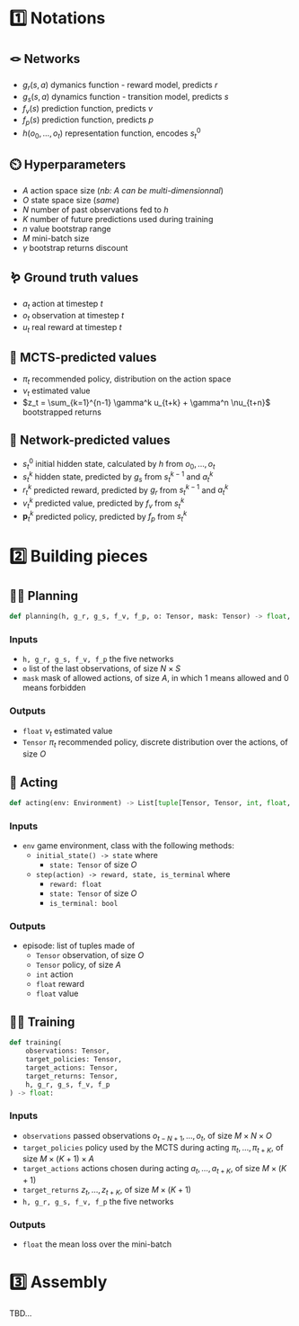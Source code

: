# 1️⃣ Notations

## 🪢 Networks

- $g_r(s, a)$ dymanics function - reward model, predicts $r$
- $g_s(s, a)$ dynamics function - transition model, predicts $s$
- $f_v(s)$ prediction function, predicts $v$
- $f_p(s)$ prediction function, predicts $p$
- $h(o_0, \ldots, o_t)$ representation function, encodes $s_t^0$

## ⏲️ Hyperparameters

- $A$ action space size (_nb: $A$ can be multi-dimensionnal_)
- $O$ state space size (_same_)
- $N$ number of past observations fed to $h$
- $K$ number of future predictions used during training
- $n$ value bootstrap range
- $M$ mini-batch size
- $\gamma$ bootstrap returns discount

## 🪱 Ground truth values

- $a_t$ action at timestep $t$
- $o_t$ observation at timestep $t$
- $u_t$ real reward at timestep $t$

## 🌳 MCTS-predicted values

- $\pi_t$ recommended policy, distribution on the action space
- $\nu_t$ estimated value
- $z_t = \sum_{k=1}^{n-1} \gamma^k u_{t+k} + \gamma^n \nu_{t+n}$ bootstrapped returns

## 📡 Network-predicted values

- $s_t^0$ initial hidden state, calculated by $h$ from $o_0, \ldots, o_t$
- $s_t^k$ hidden state, predicted by $g_s$ from $s_t^{k-1}$ and $a_t^k$
- $r_t^k$ predicted reward, predicted by $g_r$ from $s_t^{k-1}$ and $a_t^k$
- $v_t^k$ predicted value, predicted by $f_v$ from $s_t^k$
- $\mathbf p_t^k$ predicted policy, predicted by $f_p$ from $s_t^k$

# 2️⃣ Building pieces

## 🧑‍🔬 Planning

```python
def planning(h, g_r, g_s, f_v, f_p, o: Tensor, mask: Tensor) -> float, Tensor:
```

### Inputs

- `h, g_r, g_s, f_v, f_p` the five networks
- `o` list of the last observations, of size $N \times S$
- `mask` mask of allowed actions, of size $A$, in which 1 means allowed and 0 means forbidden

### Outputs

- `float` $\nu_t$ estimated value
- `Tensor` $\pi_t$ recommended policy, discrete distribution over the actions, of size $O$

## 💃 Acting

```python
def acting(env: Environment) -> List[tuple[Tensor, Tensor, int, float, float]]:
```

### Inputs

- `env` game environment, class with the following methods:
  - `initial_state() -> state` where
    - `state: Tensor` of size $O$
  - `step(action) -> reward, state, is_terminal` where
    - `reward: float`
    - `state: Tensor` of size $O$
    - `is_terminal: bool`

### Outputs

- episode: list of tuples made of
  - `Tensor` observation, of size $O$
  - `Tensor` policy, of size $A$
  - `int` action
  - `float` reward
  - `float` value

## 🧑‍🏫 Training

```python
def training(
    observations: Tensor,
    target_policies: Tensor,
    target_actions: Tensor,
    target_returns: Tensor,
    h, g_r, g_s, f_v, f_p
) -> float:
```

### Inputs

- `observations` passed observations $o_{t-N+1}, \ldots, o_{t}$, of size $M \times N \times O$
- `target_policies` policy used by the MCTS during acting $\pi_{t}, \ldots, \pi_{t+K}$, of size $M \times (K+1) \times A$
- `target_actions` actions chosen during acting $a_{t}, \ldots, a_{t+K}$, of size $M \times (K+1)$
- `target_returns` $z_t, \ldots, z_{t+K}$, of size $M \times (K+1)$
- `h, g_r, g_s, f_v, f_p` the five networks

### Outputs

- `float` the mean loss over the mini-batch

# 3️⃣ Assembly

TBD...
